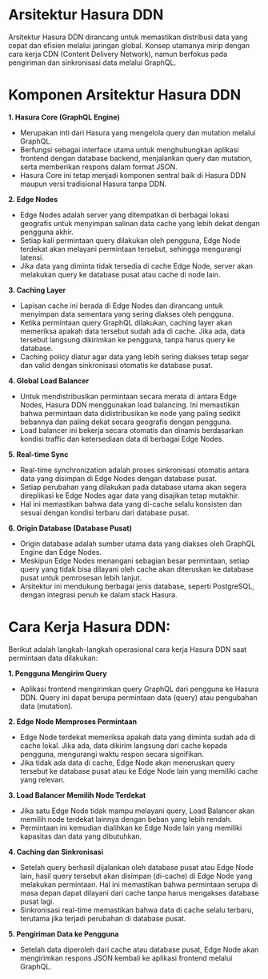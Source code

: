 # Arsitektur Hasura DDN 

Arsitektur Hasura DDN dirancang untuk memastikan distribusi data yang cepat dan efisien melalui jaringan global. Konsep utamanya mirip dengan cara kerja CDN (Content Delivery Network), namun berfokus pada pengiriman dan sinkronisasi data melalui GraphQL.

# Komponen Arsitektur Hasura DDN

**1. Hasura Core (GraphQL Engine)**

   - Merupakan inti dari Hasura yang mengelola query dan mutation melalui GraphQL.
   - Berfungsi sebagai interface utama untuk menghubungkan aplikasi frontend dengan database backend, menjalankan query dan mutation, serta memberikan respons dalam format JSON.
   - Hasura Core ini tetap menjadi komponen sentral baik di Hasura DDN maupun versi tradisional Hasura tanpa DDN.

**2. Edge Nodes**

   - Edge Nodes adalah server yang ditempatkan di berbagai lokasi geografis untuk menyimpan salinan data cache yang lebih dekat dengan pengguna akhir.
   - Setiap kali permintaan query dilakukan oleh pengguna, Edge Node terdekat akan melayani permintaan tersebut, sehingga mengurangi latensi.
   - Jika data yang diminta tidak tersedia di cache Edge Node, server akan melakukan query ke database pusat atau cache di node lain.

**3. Caching Layer**

   - Lapisan cache ini berada di Edge Nodes dan dirancang untuk menyimpan data sementara yang sering diakses oleh pengguna.
   - Ketika permintaan query GraphQL dilakukan, caching layer akan memeriksa apakah data tersebut sudah ada di cache. Jika ada, data tersebut langsung dikirimkan ke pengguna, tanpa harus query ke database.
   - Caching policy diatur agar data yang lebih sering diakses tetap segar dan valid dengan sinkronisasi otomatis ke database pusat.

**4. Global Load Balancer**

   - Untuk mendistribusikan permintaan secara merata di antara Edge Nodes, Hasura DDN menggunakan load balancing. Ini memastikan bahwa permintaan data didistribusikan ke node yang paling sedikit bebannya dan paling dekat secara geografis dengan pengguna.
   - Load balancer ini bekerja secara otomatis dan dinamis berdasarkan kondisi traffic dan ketersediaan data di berbagai Edge Nodes.

**5. Real-time Sync**

   - Real-time synchronization adalah proses sinkronisasi otomatis antara data yang disimpan di Edge Nodes dengan database pusat.
   - Setiap perubahan yang dilakukan pada database utama akan segera direplikasi ke Edge Nodes agar data yang disajikan tetap mutakhir.
   - Hal ini memastikan bahwa data yang di-cache selalu konsisten dan sesuai dengan kondisi terbaru dari database pusat.

**6. Origin Database (Database Pusat)**

   - Origin database adalah sumber utama data yang diakses oleh GraphQL Engine dan Edge Nodes.
   - Meskipun Edge Nodes menangani sebagian besar permintaan, setiap query yang tidak bisa dilayani oleh cache akan diteruskan ke database pusat untuk pemrosesan lebih lanjut.
   - Arsitektur ini mendukung berbagai jenis database, seperti PostgreSQL, dengan integrasi penuh ke dalam stack Hasura.
  
# Cara Kerja Hasura DDN:

Berikut adalah langkah-langkah operasional cara kerja Hasura DDN saat permintaan data dilakukan:

**1. Pengguna Mengirim Query**

   - Aplikasi frontend mengirimkan query GraphQL dari pengguna ke Hasura DDN. Query ini dapat berupa permintaan data (query) atau pengubahan data (mutation).

**2. Edge Node Memproses Permintaan**

   - Edge Node terdekat memeriksa apakah data yang diminta sudah ada di cache lokal. Jika ada, data dikirim langsung dari cache kepada pengguna, mengurangi waktu respon secara signifikan.
   - Jika tidak ada data di cache, Edge Node akan meneruskan query tersebut ke database pusat atau ke Edge Node lain yang memiliki cache yang relevan.

**3. Load Balancer Memilih Node Terdekat**

   - Jika satu Edge Node tidak mampu melayani query, Load Balancer akan memilih node terdekat lainnya dengan beban yang lebih rendah.
   - Permintaan ini kemudian dialihkan ke Edge Node lain yang memiliki kapasitas dan data yang dibutuhkan.

**4. Caching dan Sinkronisasi**

   - Setelah query berhasil dijalankan oleh database pusat atau Edge Node lain, hasil query tersebut akan disimpan (di-cache) di Edge Node yang melakukan permintaan. Hal ini memastikan bahwa permintaan serupa di masa depan dapat dilayani dari cache tanpa harus mengakses database pusat lagi.
   - Sinkronisasi real-time memastikan bahwa data di cache selalu terbaru, terutama jika terjadi perubahan di database pusat.
     
**5. Pengiriman Data ke Pengguna**

   - Setelah data diperoleh dari cache atau database pusat, Edge Node akan mengirimkan respons JSON kembali ke aplikasi frontend melalui GraphQL.
